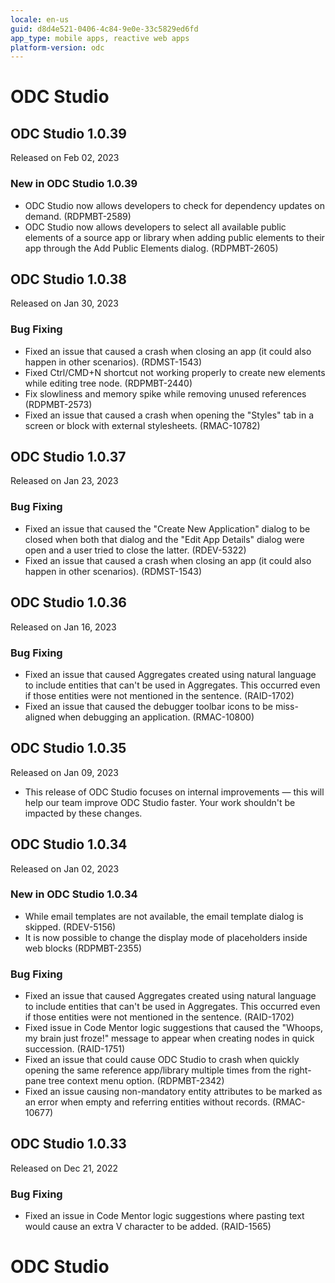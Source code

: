 ```yaml
---
locale: en-us
guid: d8d4e521-0406-4c84-9e0e-33c5829ed6fd
app_type: mobile apps, reactive web apps
platform-version: odc
---
```


<div class="hidden"><h1>ODC Studio</h1></div>

<div class="hidden" id="odc-studio-1.0.39_start"></div>

<h2 id="odc-studio_1.0.39" >ODC Studio 1.0.39</h2>
<div class="info"><p>Released on Feb 02, 2023</p></div>


<style>.cattag {background: #f4f2ff; color: #6a6581; padding: 4px 10px;}</style>
<h3 id="new_in_odc_studio_1.0.39" >New in ODC Studio 1.0.39</h3>
<ul>
<li>ODC Studio now allows developers to check for dependency updates on demand. (RDPMBT-2589)</li>
<li>ODC Studio now allows developers to select all available public elements of a source app or library when adding public elements to their app through the Add Public Elements dialog. (RDPMBT-2605)</li>
</ul>

<div class="hidden" id="odc-studio-1.0.39_end"></div><div class="hidden" id="odc-studio-1.0.38_start"></div>

<h2 id="odc-studio_1.0.38" >ODC Studio 1.0.38</h2>
<div class="info"><p>Released on Jan 30, 2023</p></div>


<style>.cattag {background: #f4f2ff; color: #6a6581; padding: 4px 10px;}</style>
<h3 id="bug_fixing_odc_studio_1.0.38" >Bug Fixing</h3>
<ul>
<li>Fixed an issue that caused a crash when closing an app (it could also happen in other scenarios). (RDMST-1543)</li>
<li>Fixed Ctrl/CMD+N shortcut not working properly to create new elements while editing tree node. (RDPMBT-2440)</li>
<li>Fix slowliness and memory spike while removing unused references (RDPMBT-2573)</li>
<li>Fixed an issue that caused a crash when opening the "Styles" tab in a screen or block with external stylesheets. (RMAC-10782)</li>
</ul>

<div class="hidden" id="odc-studio-1.0.38_end"></div><div class="hidden" id="odc-studio-1.0.37_start"></div>

<h2 id="odc-studio_1.0.37" >ODC Studio 1.0.37</h2>
<div class="info"><p>Released on Jan 23, 2023</p></div>


<style>.cattag {background: #f4f2ff; color: #6a6581; padding: 4px 10px;}</style>
<h3 id="bug_fixing_odc_studio_1.0.37" >Bug Fixing</h3>
<ul>
<li>Fixed an issue that caused the "Create New Application" dialog to be closed when both that dialog and the "Edit App Details" dialog were open and a user tried to close the latter.  (RDEV-5322)</li>
<li>Fixed an issue that caused a crash when closing an app (it could also happen in other scenarios). (RDMST-1543)</li>
</ul>

<div class="hidden" id="odc-studio-1.0.37_end"></div><div class="hidden" id="odc-studio-1.0.36_start"></div>

<h2 id="odc-studio_1.0.36" >ODC Studio 1.0.36</h2>
<div class="info"><p>Released on Jan 16, 2023</p></div>


<style>.cattag {background: #f4f2ff; color: #6a6581; padding: 4px 10px;}</style>
<h3 id="bug_fixing_odc_studio_1.0.36" >Bug Fixing</h3>
<ul>
<li>Fixed an issue that caused Aggregates created using natural language to include entities that can't be used in Aggregates. This occurred even if those entities were not mentioned in the sentence. (RAID-1702)</li>
<li>Fixed an issue that caused the debugger toolbar icons to be miss-aligned when debugging an application. (RMAC-10800)</li>
</ul>

<div class="hidden" id="odc-studio-1.0.36_end"></div><div class="hidden" id="odc-studio-1.0.35_start"></div>

<h2 id="odc-studio_1.0.35" >ODC Studio 1.0.35</h2>
<div class="info"><p>Released on Jan 09, 2023</p></div>

<ul><li>This release of ODC Studio focuses on internal improvements ― this will help our team improve ODC Studio faster. Your work shouldn't be impacted by these changes.</li></ul>
<div class="hidden" id="odc-studio-1.0.35_end"></div><div class="hidden" id="odc-studio-1.0.34_start"></div>

<h2 id="odc-studio_1.0.34" >ODC Studio 1.0.34</h2>
<div class="info"><p>Released on Jan 02, 2023</p></div>


<style>.cattag {background: #f4f2ff; color: #6a6581; padding: 4px 10px;}</style>
<h3 id="new_in_odc_studio_1.0.34" >New in ODC Studio 1.0.34</h3>
<ul>
<li>While email templates are not available, the email template dialog is skipped. (RDEV-5156)</li>
<li>It is now possible to change the display mode of placeholders inside web blocks (RDPMBT-2355)</li>
</ul>
<h3 id="bug_fixing_odc_studio_1.0.34" >Bug Fixing</h3>
<ul>
<li>Fixed an issue that caused Aggregates created using natural language to include entities that can't be used in Aggregates. This occurred even if those entities were not mentioned in the sentence. (RAID-1702)</li>
<li>Fixed issue in Code Mentor logic suggestions that caused the "Whoops, my brain just froze!" message to appear when creating nodes in quick succession. (RAID-1751)</li>
<li>Fixed an issue that could cause ODC Studio to crash when quickly opening the same reference app/library multiple times from the right-pane tree context menu option. (RDPMBT-2342)</li>
<li>Fixed an issue causing non-mandatory entity attributes to be marked as an error when empty and referring entities without records. (RMAC-10677)</li>
</ul>

<div class="hidden" id="odc-studio-1.0.34_end"></div><div class="hidden" id="odc-studio-1.0.33_start"></div>

<h2 id="odc-studio_1.0.33" >ODC Studio 1.0.33</h2>
<div class="info"><p>Released on Dec 21, 2022</p></div>


<style>.cattag {background: #f4f2ff; color: #6a6581; padding: 4px 10px;}</style>
<h3 id="bug_fixing_odc_studio_1.0.33" >Bug Fixing</h3>
<ul>
<li>Fixed an issue in Code Mentor logic suggestions where pasting text would cause an extra V character to be added. (RAID-1565)</li>
</ul>
<div class="hidden" id="odc-studio-1.0.33_end"></div><div class="hidden"><h1>ODC Studio</h1></div>
